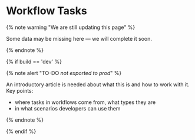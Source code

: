 # Workflow Tasks

{% note warning "We are still updating this page" %}

Some data may be missing here — we will complete it soon.

{% endnote %}

{% if build == 'dev' %}

{% note alert "TO-DO _not exported to prod_" %}

An introductory article is needed about what this is and how to work with it. Key points:

- where tasks in workflows come from, what types they are
- in what scenarios developers can use them

{% endnote %}

{% endif %}